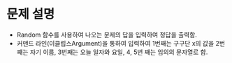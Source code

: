 # 문제 설명

- Random 함수를 사용하여 나오는 문제의 답을 입력하여 정답을 출력함.
- 커맨드 라인(이클립스Argument)을 통하여 입력하여 1번째는 구구단 x의 값을 2번쨰는 자기 이름, 3번째는 오늘 일자와 요일, 4, 5번 째는 임의의 문자열로 함.
